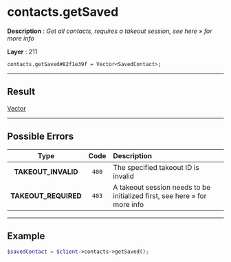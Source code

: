 # contacts.getSaved

**Description** : *Get all contacts, requires a takeout session, see here &raquo; for more info*

**Layer** : 211

```tl
contacts.getSaved#82f1e39f = Vector<SavedContact>;
```

---

## Result

[Vector<SavedContact>](type/SavedContact)

---

## Possible Errors

| Type | Code | Description |
| :---: | :---: | :--- |
| **TAKEOUT_INVALID** | `400` | The specified takeout ID is invalid |
| **TAKEOUT_REQUIRED** | `403` | A takeout session needs to be initialized first, see here » for more info |

---

## Example

```php
$savedContact = $client->contacts->getSaved();
```